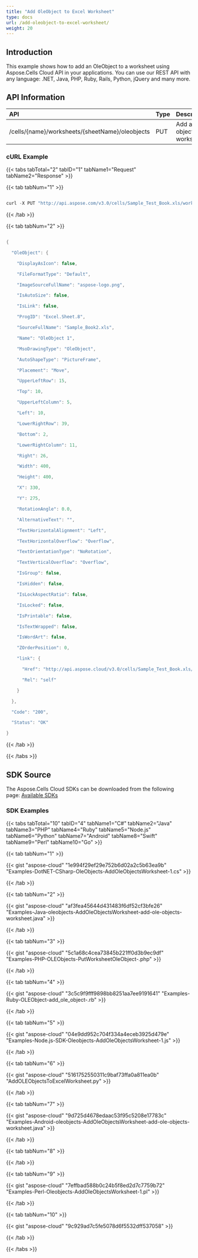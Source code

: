 ```yaml
---
title: "Add OleObject to Excel Worksheet"
type: docs
url: /add-oleobject-to-excel-worksheet/
weight: 20
---
```


## **Introduction**
This example shows how to add an OleObject to a worksheet using Aspose.Cells Cloud API in your applications. You can use our REST API with any language: .NET, Java, PHP, Ruby, Rails, Python, jQuery and many more.
## **API Information**

|**API**|**Type**|**Description**|**Resource Link**|
| :- | :- | :- | :- |
|/cells/{name}/worksheets/{sheetName}/oleobjects|PUT|Add an OLE object in worksheet|[PutWorksheetOleObject](https://apireference.aspose.cloud/cells/#/OleObjects/PutWorksheetOleObject)|
### **cURL Example**
{{< tabs tabTotal="2" tabID="1" tabName1="Request" tabName2="Response" >}}

{{< tab tabNum="1" >}}

```java

curl -X PUT "http://api.aspose.com/v3.0/cells/Sample_Test_Book.xls/worksheets/Sheet1/oleobjects" -d '{"ImageSourceFullName":"aspose-logo.png", "IsAutoSize":true, "SourceFullName":"Sample_Book2.xls", "UpperLeftRow":15, "Top":10, "UpperLeftColumn":5, "Left":10,"Width":400, "Height":400}' -H "Content-Type: application/json" -H "Accept: application/json"

```

{{< /tab >}}

{{< tab tabNum="2" >}}

```java

{

  "OleObject": {

    "DisplayAsIcon": false,

    "FileFormatType": "Default",

    "ImageSourceFullName": "aspose-logo.png",

    "IsAutoSize": false,

    "IsLink": false,

    "ProgID": "Excel.Sheet.8",

    "SourceFullName": "Sample_Book2.xls",

    "Name": "OleObject 1",

    "MsoDrawingType": "OleObject",

    "AutoShapeType": "PictureFrame",

    "Placement": "Move",

    "UpperLeftRow": 15,

    "Top": 10,

    "UpperLeftColumn": 5,

    "Left": 10,

    "LowerRightRow": 39,

    "Bottom": 2,

    "LowerRightColumn": 11,

    "Right": 26,

    "Width": 400,

    "Height": 400,

    "X": 330,

    "Y": 275,

    "RotationAngle": 0.0,

    "AlternativeText": "",

    "TextHorizontalAlignment": "Left",

    "TextHorizontalOverflow": "Overflow",

    "TextOrientationType": "NoRotation",

    "TextVerticalOverflow": "Overflow",

    "IsGroup": false,

    "IsHidden": false,

    "IsLockAspectRatio": false,

    "IsLocked": false,

    "IsPrintable": false,

    "IsTextWrapped": false,

    "IsWordArt": false,

    "ZOrderPosition": 0,

    "link": {

      "Href": "http://api.aspose.cloud/v3.0/cells/Sample_Test_Book.xls/worksheets/Sheet1/oleobjects/0",

      "Rel": "self"

    }

  },

  "Code": "200",

  "Status": "OK"

}

```

{{< /tab >}}

{{< /tabs >}}
## **SDK Source**
The Aspose.Cells Cloud SDKs can be downloaded from the following page: [Available SDKs](/cells/available-sdks/)
### **SDK Examples**
{{< tabs tabTotal="10" tabID="4" tabName1="C#" tabName2="Java" tabName3="PHP" tabName4="Ruby" tabName5="Node.js" tabName6="Python" tabName7="Android" tabName8="Swift" tabName9="Perl" tabName10="Go" >}}

{{< tab tabNum="1" >}}

{{< gist "aspose-cloud" "1e994f29ef29e752b6d02a2c5b63ea9b" "Examples-DotNET-CSharp-OleObjects-AddOleObjectsWorksheet-1.cs" >}}

{{< /tab >}}

{{< tab tabNum="2" >}}

{{< gist "aspose-cloud" "af3fea45644d431483f6df52cf3bfe26" "Examples-Java-oleobjects-AddOleObjectsWorksheet-add-ole-objects-worksheet.java" >}}

{{< /tab >}}

{{< tab tabNum="3" >}}

{{< gist "aspose-cloud" "5c1a68c4cea73845b221ff0d3b9ec9df" "Examples-PHP-OLEObjects-PutWorksheetOleObject-.php" >}}

{{< /tab >}}

{{< tab tabNum="4" >}}

{{< gist "aspose-cloud" "3c5c9f9fff9898bb8251aa7ee9191641" "Examples-Ruby-OLEObject-add_ole_object-.rb" >}}

{{< /tab >}}

{{< tab tabNum="5" >}}

{{< gist "aspose-cloud" "04e9dd952c704f334a4eceb3925d479e" "Examples-Node.js-SDK-Oleobjects-AddOleObjectsWorksheet-1.js" >}}

{{< /tab >}}

{{< tab tabNum="6" >}}

{{< gist "aspose-cloud" "5161752550311c9baf73ffa0a811ea0b" "AddOLEObjectsToExcelWorksheet.py" >}}

{{< /tab >}}

{{< tab tabNum="7" >}}

{{< gist "aspose-cloud" "9d725d4678edaac53f95c5208e17783c" "Examples-Android-oleobjects-AddOleObjectsWorksheet-add-ole-objects-worksheet.java" >}}

{{< /tab >}}

{{< tab tabNum="8" >}}

{{< /tab >}}

{{< tab tabNum="9" >}}

{{< gist "aspose-cloud" "7effbad588b0c24b5f8ed2d7c7759b72" "Examples-Perl-Oleobjects-AddOleObjectsWorksheet-1.pl" >}}

{{< /tab >}}

{{< tab tabNum="10" >}}

{{< gist "aspose-cloud" "9c929ad7c5fe5078d6f5532dff537058" >}}

{{< /tab >}}

{{< /tabs >}}
